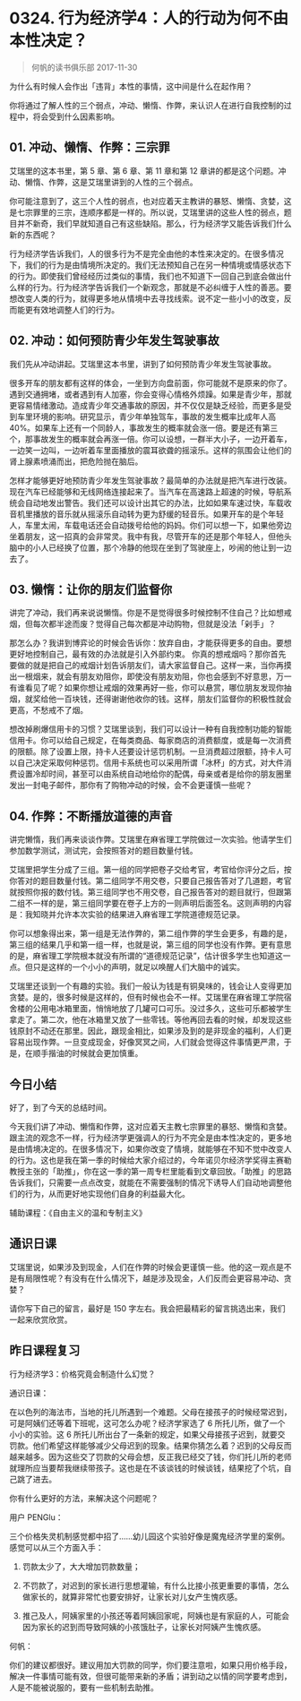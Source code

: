 # 0324. 行为经济学4：人的行动为何不由本性决定？
> 何帆的读书俱乐部
2017-11-30

为什么有时候人会作出「违背」本性的事情，这中间是什么在起作用？

你将通过了解人性的三个弱点，冲动、懒惰、作弊，来认识人在进行自我控制的过程中，将会受到什么因素影响。

## 01. 冲动、懒惰、作弊：三宗罪

艾瑞里的这本书里，第 5 章、第 6 章、第 11 章和第 12 章讲的都是这个问题。冲动、懒惰、作弊，这是艾瑞里讲到的人性的三个弱点。

你可能注意到了，这三个人性的弱点，也对应着天主教讲的暴怒、懒惰、贪婪，这是七宗罪里的三宗，连顺序都是一样的。所以说，艾瑞里讲的这些人性的弱点，题目并不新奇，我们早就知道自己有这些缺陷。那么，行为经济学又能告诉我们什么新的东西呢？

行为经济学告诉我们，人的很多行为不是完全由他的本性来决定的。在很多情况下，我们的行为是由情境所决定的。我们无法预知自己在另一种情境或情感状态下的行为。即使我们曾经经历过类似的事情，我们也不知道下一回自己到底会做出什么样的行为。行为经济学告诉我们一个新观念，那就是不必纠缠于人性的善恶。要想改变人类的行为，就得更多地从情境中去寻找线索。说不定一些小小的改变，反而能更有效地调整人们的行为。

## 02. 冲动：如何预防青少年发生驾驶事故

我们先从冲动讲起。艾瑞里这本书里，讲到了如何预防青少年发生驾驶事故。

很多开车的朋友都有这样的体会，一坐到方向盘前面，你可能就不是原来的你了。遇到交通拥堵，或者遇到有人加塞，你会变得心情格外烦躁。如果是青少年，那就更容易情绪激动。造成青少年交通事故的原因，并不仅仅是缺乏经验，而更多是受到车里环境的影响。研究显示，青少年单独驾车，事故的发生概率比成年人高 40%。如果车上还有一个同龄人，事故发生的概率就会涨一倍。要是还有第三个，那事故发生的概率就会再涨一倍。你可以设想，一群半大小子，一边开着车，一边笑一边叫，一边听着车里面播放的震耳欲聋的摇滚乐。这样的氛围会让他们的肾上腺素喷涌而出，把危险抛在脑后。

怎样才能够更好地预防青少年发生驾驶事故？最简单的办法就是把汽车进行改装。现在汽车已经能够和无线网络连接起来了。当汽车在高速路上超速的时候，导航系统会自动地发出警告。我们还可以设计出其它的办法，比如如果车速过快，车载收音机里播放的音乐就从摇滚乐自动转为更为舒缓的轻音乐。如果开车的是个年轻人，车里太闹，车载电话还会自动拨号给他的妈妈。你们可以想一下，如果他旁边坐着朋友，这一招真的会非常灵。我中有我，尽管开车的还是那个年轻人，但他头脑中的小人已经换了位置，那个冷静的他现在坐到了驾驶座上，吵闹的他让到一边去了。

## 03. 懒惰：让你的朋友们监督你

讲完了冲动，我们再来说说懒惰。你是不是觉得很多时候控制不住自己？比如想戒烟，但每次都半途而废？觉得自己每次都是冲动购物，但就是没法「剁手」？

那怎么办？我讲到博弈论的时候会告诉你：放弃自由，才能获得更多的自由。要想更好地控制自己，最有效的办法就是引入外部约束。
你真的想戒烟吗？那你首先要做的就是把自己的戒烟计划告诉朋友们，请大家监督自己。这样一来，当你再摸出一根烟来，就会有朋友劝阻你，即使没有朋友劝阻，你也会感到不好意思，万一有谁看见了呢？如果你想让戒烟的效果再好一些，你可以悬赏，哪位朋友发现你抽烟，就奖给他一百块钱，还得谢谢他收你的钱。这样，朋友们监督你的积极性就会更高，不愁戒不了烟。

想改掉刷爆信用卡的习惯？艾瑞里谈到，我们可以设计一种有自我控制功能的智能信用卡。你可以给自己规定，在每类商品、每家商店的消费额度，或是每一次消费的限额。除了设置上限，持卡人还要设计惩罚机制。一旦消费超过限额，持卡人可以自己决定采取何种惩罚。信用卡系统也可以采用所谓「冰杯」的方式，对大件消费设置冷却时间，甚至可以由系统自动地给你的配偶，母亲或者是给你的朋友圈里发出一封电子邮件，那你有了购物冲动的时候，会不会更谨慎一些呢？

## 04. 作弊：不断播放道德的声音

讲完懒惰，我们再来谈谈作弊。艾瑞里在麻省理工学院做过一次实验。他请学生们参加数学测试，测试完，会按照答对的题目数量付钱。

艾瑞里把学生分成了三组。第一组的同学把卷子交给考官，考官给你评分之后，按你答对的题目数量付钱。第二组同学不用交卷，只要自己报告答对了几道题，考官就按照你报的数付钱。第三组同学也不用交卷，自己报告答对的题目就行，但跟第二组不一样的是，第三组同学要在卷子上方的一则声明后面签名。这则声明的内容是：我知晓并允许本次实验的结果进入麻省理工学院道德规范记录。

你可以想象得出来，第一组是无法作弊的，第二组作弊的学生会更多，有趣的是，第三组的结果几乎和第一组一样，也就是说，第三组的同学也没有作弊。更有意思的是，麻省理工学院根本就没有所谓的“道德规范记录”，估计很多学生也知道这一点。但只是这样的一个小小的声明，就足以唤醒人们大脑中的诚实。

艾瑞里还谈到一个有趣的实验。我们一般认为钱是有铜臭味的，钱会让人变得更加贪婪。是的，很多时候是这样的，但有时候也会不一样。艾瑞里在麻省理工学院宿舍楼的公用电冰箱里面，悄悄地放了几罐可口可乐。没过多久，这些可乐都被学生拿走了。第二次，他在冰箱里又放了一些零钱。等他再回去看的时候，却发现这些钱原封不动还在那里。因此，跟现金相比，如果涉及到的是非现金的福利，人们更容易出现作弊。一旦变成现金，好像冥冥之间，人们就会觉得这件事情更严肃，于是，在顺手揩油的时候就会更加慎重。

## 今日小结

好了，到了今天的总结时间。

今天我们讲了冲动、懒惰和作弊，这对应着天主教七宗罪里的暴怒、懒惰和贪婪。跟主流的观念不一样，行为经济学更强调人的行为不完全是由本性决定的，更多地是由情境决定的。在很多情况下，如果你改变了情境，就能够在不知不觉中改变人的行为。这也是我在第一季的时候给大家介绍过的，今年诺贝尔经济学奖得主赛勒教授主张的「助推」，你在这一季的第一周专栏里能看到文章回放。「助推」的思路告诉我们，只需要一点点改变，就能在不需要强制的情况下诱导人们自动地调整他们的行为，从而更好地实现他们自身的利益最大化。

辅助课程：《自由主义的温和专制主义》

## 通识日课

艾瑞里说，如果涉及到现金，人们在作弊的时候会更谨慎一些。他的这一观点是不是有局限性呢？有没有在什么情况下，越是涉及现金，人们反而会更容易冲动、贪婪？

请你写下自己的留言，最好是 150 字左右。我会把最精彩的留言挑选出来，我们一起来欣赏欣赏。

## 昨日课程复习

行为经济学3：价格究竟会制造什么幻觉？

通识日课：

在以色列的海法市，当地的托儿所遇到一个难题。父母在接孩子的时候经常迟到，可是阿姨们还等着下班呢，这可怎么办呢？经济学家选了 6 所托儿所，做了一个小小的实验。这 6 所托儿所出台了一条新的规定，如果父母接孩子迟到，就要交罚款。他们希望这样能够减少父母迟到的现象。结果你猜怎么着？迟到的父母反而越来越多。因为这些交了罚款的父母会想，反正我已经交了钱，你们托儿所的老师就理所应当要帮我继续带孩子。这也是在不该谈钱的时候谈钱，结果挖了个坑，自己跳了进去。

你有什么更好的方法，来解决这个问题呢？

用户 PENGlu：

三个价格失灵机制感觉都中招了……幼儿园这个实验好像是魔鬼经济学里的案例。感觉可以从三个方面入手：

1. 罚款太少了，大大增加罚款数量；

2. 不罚款了，对迟到的家长进行思想灌输，有什么比接小孩更重要的事情，怎么做家长的，就算非常忙也要安排好，让家长对儿女产生愧疚感。

3. 推己及人，阿姨家里的小孩还等着阿姨回家呢，阿姨也是有家庭的人，可能会因为家长的迟到而导致阿姨的小孩饿肚子，让家长对阿姨产生愧疚感。

何帆：

你们的建议都很好。建议用加大罚款的同学，你们要注意啦，如果只用价格手段，解决一件事情可能有效，但很可能带来新的矛盾；讲到动之以情的同学要考虑到，人是不能被说服的，要有一些机制去助推。

